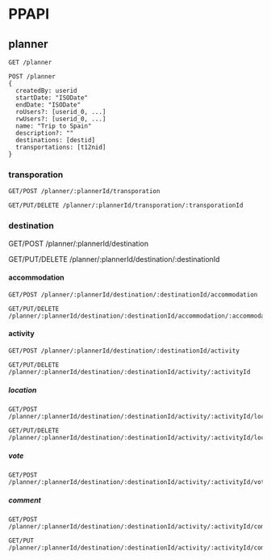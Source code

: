# PPAPI

## planner
```
GET /planner

POST /planner
{
  createdBy: userid
  startDate: "ISODate"
  endDate: "ISODate"
  roUsers?: [userid_0, ...]
  rwUsers?: [userid_0, ...]
  name: "Trip to Spain"
  description?: ""
  destinations: [destid]
  transportations: [t12nid]
}
```

### transporation
```
GET/POST /planner/:plannerId/transporation

GET/PUT/DELETE /planner/:plannerId/transporation/:transporationId
```

### destination

GET/POST /planner/:plannerId/destination

GET/PUT/DELETE /planner/:plannerId/destination/:destinationId

#### accommodation
```
GET/POST /planner/:plannerId/destination/:destinationId/accommodation

GET/PUT/DELETE /planner/:plannerId/destination/:destinationId/accommodation/:accommodationId
```
#### activity
```
GET/POST /planner/:plannerId/destination/:destinationId/activity

GET/PUT/DELETE /planner/:plannerId/destination/:destinationId/activity/:activityId
```

##### location
```
GET/POST /planner/:plannerId/destination/:destinationId/activity/:activityId/location

GET/PUT/DELETE /planner/:plannerId/destination/:destinationId/activity/:activityId/location/:locationId
```
##### vote
```
GET/POST /planner/:plannerId/destination/:destinationId/activity/:activityId/vote
```
##### comment
```
GET/POST /planner/:plannerId/destination/:destinationId/activity/:activityId/comment

GET/PUT /planner/:plannerId/destination/:destinationId/activity/:activityId/comment/:commentId
```